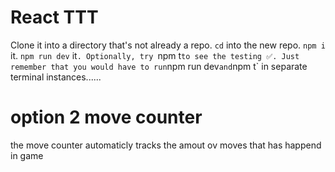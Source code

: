 # React TTT

Clone it into a directory that's not already a repo. `cd` into the new repo. `npm i` it. `npm run dev` it`. Optionally, try `npm t` to see the testing ✅. Just remember that you would have to run `npm run dev` and `npm t` in separate terminal instances......


# option 2 move counter
the move counter automaticly tracks the amout ov moves that has happend in game